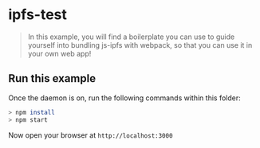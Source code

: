 # ipfs-test

> In this example, you will find a boilerplate you can use to guide yourself into bundling js-ipfs with webpack, so that you can use it in your own web app!

## Run this example

Once the daemon is on, run the following commands within this folder:

```bash
> npm install
> npm start
```

Now open your browser at `http://localhost:3000`
